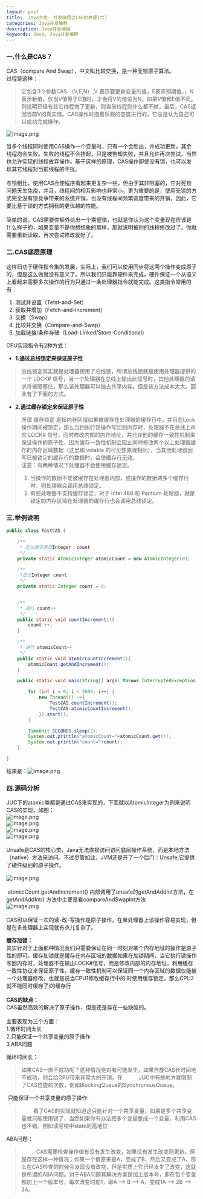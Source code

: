 ```yaml
---
layout: post
title:  Java并发- 并发编程之CAS的原理(六)
categories: Java并发编程
description: Java并发编程
keywords: Java, Java并发编程
---
```


<a name="RqQgw"></a>











### 一.什么是CAS？
CAS（compare And Swap），中文叫比较交换，是一种无锁原子算法。<br />过程是这样：
> 它包含3个参数CAS （V,E,N）,V 表示要更新变量的值，E表示预期值，，N表示新值。仅当V值等于E值时，才会将V的值设为N，如果V值和E值不同，则说明已经有其它线程做了更新，则当前线程则什么都不做，最后，CAS返回当前V的真实值。CAS操作时抱着乐观的态度进行的，它总是认为自己可以成功完成操作。

![image.png](https://cdn.nlark.com/yuque/0/2020/png/440247/1584324837435-945aff59-d458-4eb3-97cf-7fc8c5747ecb.png#align=left&display=inline&height=353&name=image.png&originHeight=353&originWidth=833&size=35834&status=done&style=none&width=833)


当多个线程同时使用CAS操作一个变量时，只有一个会胜出，并成功更新，其余线程均会失败。失败的线程不会挂起，只是被告知失败，并且允许再次尝试，当然也允许实现的线程放弃操作。基于这样的原理，CAS操作即使没有锁，也可以发现其它线程对当前线程的干扰。<br />
<br />与锁相比，使用CAS会使程序看起来更复杂一些，但由于其非阻塞的，它对死锁问题天生免疫，并且，线程间的相互影响也非常小。更为重要的是，使用无锁的方式完全没有锁竞争带来的系统开销，也没有线程间频繁调度带来的开销，因此，它要比基于锁的方式拥有的更优越的性能。<br />
<br />简单的说，CAS需要你额外给出一个期望值，也就是你认为这个变量现在应该是什么样子的，如果变量不是你想想象的那样，那就说明被别的线程修改过了。你就需要重新读取，再次尝试修改就好了。

<a name="z6x6j"></a>
### 二.CAS底层原理
这样归功于硬件指令集的发展，实际上，我们可以使用同步将这两个操作变成原子的，但是这么做就没有意义了。所以我们只能靠硬件来完成，硬件保证一个从语义上看起来需要多次操作的行为只通过一条处理器指令就能完成。这类指令常用的有：

1. 测试并设置（Tetst-and-Set）
1. 获取并增加（Fetch-and-Increment） 
1. 交换（Swap）
1. 比较并交换（Compare-and-Swap） 
1. 加载链接/条件存储（Load-Linked/Store-Conditional）



CPU实现指令有2种方式：

- **1.通过总线锁定来保证原子性**
> 总线锁定其实就是处理器使用了总线锁，所谓总线锁就是使用处理器提供的一个 LOCK# 信号，当一个处理器在总线上输出此信号时，其他处理器的请求将被阻塞住，那么该处理器可以独占共享内存。但是该方法成本太大。因此有了下面的方式。
> <br />

- **2.通过缓存锁定来保证原子性**
> 所谓 缓存锁定 是指内存区域如果被缓存在处理器的缓存行中，并且在Lock 操作期间被锁定，那么当他执行锁操作写回到内存时，处理器不在总线上声言 LOCK# 信号，而时修改内部的内存地址，并允许他的缓存一致性机制来保证操作的原子性，因为缓存一致性机制会阻止同时修改两个以上处理器缓存的内存区域数据（这里和 volatile 的可见性原理相同），当其他处理器回写已被锁定的缓存行的数据时，会使缓存行无效。
> <br />注意：有两种情况下处理器不会使用缓存锁定。
> 
> 1. 当操作的数据不能被缓存在处理器内部，或操作的数据跨多个缓存行时，则处理器会调用总线锁定。
> 1. 有些处理器不支持缓存锁定，对于 Intel 486 和 Pentium 处理器，就是锁定的内存区域在处理器的缓存行也会调用总线锁定。


<a name="WoKPM"></a>
### 三.举例说明

```java
public class TestCAS {

    /**
     * 定义原子类型Integer  count
     */
    private static AtomicInteger atomicCount = new AtomicInteger(0);

    /**
     *定义Integer count
     */
    private static Integer count = 0;


    /**
     * 进行 count++
     */
    public static void countIncrement(){
        count ++;
    }

    /**
     * 进行 atomicCount++
     */
    public static void atomicCountIncrement(){
        atomicCount.getAndIncrement();
    }

    public static void main(String[] args) throws InterruptedException {

        for (int i = 0; i < 2000; i++) {
            new Thread(() ->{
                TestCAS.countIncrement();
                TestCAS.atomicCountIncrement();
            }).start();
        }

        TimeUnit.SECONDS.sleep(2);
        System.out.println("atomicCount="+atomicCount.get());
        System.out.println("count="+count);
    }

}

```
结果是：![image.png](https://cdn.nlark.com/yuque/0/2020/png/440247/1584326973493-906fe320-586a-43a0-8813-15985c8b0c20.png#align=left&display=inline&height=128&name=image.png&originHeight=128&originWidth=355&size=39610&status=done&style=none&width=355)


<a name="b6xL1"></a>
### 四.源码分析

JUC下的atomic类都是通过CAS来实现的，下面就以AtomicInteger为例来说明CAS的实现，如图：<br />![image.png](https://cdn.nlark.com/yuque/0/2020/png/440247/1584327548041-58c3afdf-d52b-42c4-b3cc-01a3d082dabe.png#align=left&display=inline&height=674&name=image.png&originHeight=674&originWidth=932&size=54230&status=done&style=none&width=932)<br />![image.png](https://cdn.nlark.com/yuque/0/2020/png/440247/1584327754273-8d3e108d-828a-4f3c-b3f9-88cd195d1fe5.png#align=left&display=inline&height=407&name=image.png&originHeight=407&originWidth=856&size=479522&status=done&style=none&width=856)<br />![image.png](https://cdn.nlark.com/yuque/0/2020/png/440247/1584327791937-f5aecea0-4bbd-4df5-8600-21a92ff3ea7d.png#align=left&display=inline&height=332&name=image.png&originHeight=332&originWidth=681&size=162033&status=done&style=none&width=681)<br />![image.png](https://cdn.nlark.com/yuque/0/2020/png/440247/1584327808347-476f11ba-4111-4503-884b-9a8be9e109b2.png#align=left&display=inline&height=203&name=image.png&originHeight=203&originWidth=805&size=46222&status=done&style=none&width=805)<br />
<br />Unsafe是CAS的核心类，Java无法直接访问访问底层操作系统，而是本地方法（native）方法来访问。不过尽管如此，JVM还是开了一个后门：Unsafe,它提供了硬件级别的原子操作。<br />
<br />![image.png](https://cdn.nlark.com/yuque/0/2020/png/440247/1584328606007-a8dc7937-699b-47fd-9e02-179ff7f85469.png#align=left&display=inline&height=220&name=image.png&originHeight=220&originWidth=874&size=209327&status=done&style=none&width=874)<br />
<br /> atomicCount.getAndIncrement() 内部调用了unsafe的getAndAddInt方法，在getAndAddInt() 方法中主要是看compareAndSwapInt方法<br />![image.png](https://cdn.nlark.com/yuque/0/2020/png/440247/1584329239001-e4346253-8ebe-4a1d-8b5b-afd254c61207.png#align=left&display=inline&height=91&name=image.png&originHeight=91&originWidth=661&size=97955&status=done&style=none&width=661)<br /> <br />CAS可以保证一次的读-改-写操作是原子操作，在单处理器上该操作容易实现，但是在多处理器上实现就有点儿复杂了。

**缓存加锁：**<br />其实针对于上面那种情况我们只需要保证在同一时刻对某个内存地址的操作是原子性的即可。缓存加锁就是缓存在内存区域的数据如果在加锁期间，当它执行锁操作写回内存时，处理器不在输出LOCK#信号，而是修改内部的内存地址，利用缓存一致性协议来保证原子性。缓存一致性机制可以保证同一个内存区域的数据仅能被一个处理器修改，也就是说当CPU1修改缓存行中的i时使用缓存锁定，那么CPU2就不能同时缓存了i的缓存行<br />
<br />**CAS的缺点：**<br />CAS虽然高效的解决了原子操作，但是还是存在一些缺陷的。<br />
<br />主要表现为三个方面：    <br />1.循环时间太长<br />2.只能保证一个共享变量的原子操作<br />3.ABA问题

循环时间长：
> 如果CAS一直不成功呢？这种情况绝对有可能发生，如果自旋CAS长时间地不成功，则会给CPU带来非常大的开销。在           JUC中有些地方就限制了CAS自旋的次数，例如BlockingQueue的SynchronousQueue。




 只能保证一个共享变量的原子操作:
>         看了CAS的实现就知道这只能针对一个共享变量，如果是多个共享变量就只能使用锁了，当然如果你有办法把多个变量整成一个变量，利用CAS也不错。例如读写锁中state的高地位




ABA问题：
> 

>           CAS需要检查操作值有没有发生改变，如果没有发生改变则更新。但是存在这样一种情况：如果一个值原来是A，变成了B，然后又变成了A，那么在CAS检查的时候会发现没有改变，但是实质上它已经发生了改变，这就是所谓的ABA问题。对于ABA问题其解决方案是加上版本号，即在每个变量都加上一个版本号，每次改变时加1，即A —> B —> A，变成1A —> 2B —> 3A。
